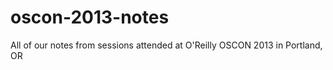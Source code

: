 oscon-2013-notes
================

All of our notes from sessions attended at O'Reilly OSCON 2013 in Portland, OR


